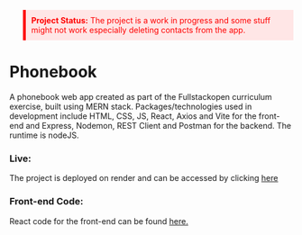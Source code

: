 <blockquote style="color:red; background-color: #ffe6e6; padding: 10px; border-left: 5px solid #ff0000;">
    <strong>Project Status:</strong> The project is a work in progress and some stuff might not work especially deleting contacts from the app.
</blockquote>

# Phonebook
A phonebook web app created as part of the Fullstackopen curriculum exercise, built using MERN stack. Packages/technologies used in development include HTML, CSS, JS, React, Axios and Vite for the front-end and Express, Nodemon, REST Client and Postman for the backend. The runtime is nodeJS.

### Live:
The project is deployed on render and can be accessed by clicking <a href="https://phonebook-c04c.onrender.com/">here</a>

### Front-end Code:
React code for the front-end can be found <a href="https://github.com/yasoo-exe/fullStackOpen/tree/main/part2/phonebook">here.</a>
